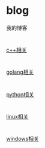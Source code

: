 # blog
我的博客

#
[c++相关](code/cpp)
#
[golang相关](code/go)
#
[python相关](code/python)
#
[linux相关](code/linux)
#
[windows相关](code/windows)
